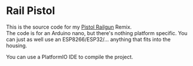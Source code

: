 # Rail Pistol

This is the source code for my [Pistol Railgun](https://www.thingiverse.com/thing:4700343) Remix.  
The code is for an Arduino nano, but there's nothing platform specific. You can just as well use an ESP8266/ESP32/... anything that fits into the housing.

You can use a PlatformIO IDE to compile the project.
